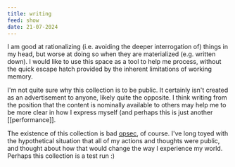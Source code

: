 ```yaml
---
title: writing
feed: show
date: 21-07-2024
---
```

I am good at rationalizing (i.e. avoiding the deeper interrogation of) things in my head, but worse at doing so when they are materialized (e.g. written down). I would like to use this space as a tool to help me process, without the quick escape hatch provided by the inherent limitations of working memory.

I'm not quite sure why this collection is to be public. It certainly isn't created as an advertisement to anyone, likely quite the opposite. I think writing from the position that the content is nominally available to others may help me to be more clear in how I express myself (and perhaps this is just another [[performance]].

The existence of this collection is bad [opsec](https://en.wikipedia.org/wiki/Operations_security), of course. I've long toyed with the hypothetical situation that all of my actions and thoughts were public, and thought about how that would change the way I experience my world. Perhaps this collection is a test run :)